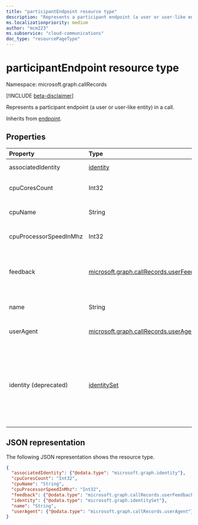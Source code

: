 ```yaml
---
title: "participantEndpoint resource type"
description: "Represents a participant endpoint (a user or user-like entity) in a call."
ms.localizationpriority: medium
author: "mcm223"
ms.subservice: "cloud-communications"
doc_type: "resourcePageType"
---
```


# participantEndpoint resource type

Namespace: microsoft.graph.callRecords

[!INCLUDE [beta-disclaimer](../../includes/beta-disclaimer.md)]

Represents a participant endpoint (a user or user-like entity) in a call. 

Inherits from [endpoint](callrecords-endpoint.md).

## Properties

| Property     | Type        | Description |
|:-------------|:------------|:------------|
|associatedIdentity|[identity](identity.md)|Identity associated with the endpoint.|
|cpuCoresCount|Int32|CPU number of cores used by the media endpoint.|
|cpuName|String|CPU name used by the media endpoint.|
|cpuProcessorSpeedInMhz|Int32|CPU processor speed used by the media endpoint.|
|feedback|[microsoft.graph.callRecords.userFeedback](callrecords-userfeedback.md)|The feedback provided by the user of this endpoint about the quality of the session.|
|name|String|Name of the device used by the media endpoint.|
|userAgent|[microsoft.graph.callRecords.userAgent](callrecords-useragent.md)|User-agent reported by this endpoint.|
|identity (deprecated)|[identitySet](identityset.md)|Identity associated with the endpoint. The **identity** property is deprecated and will stop returning data on June 30, 2026. Going forward, use the **associatedIdentity** property.|

## JSON representation

The following JSON representation shows the resource type.

<!-- {
  "blockType": "resource",
  "optionalProperties": [

  ],
  "@odata.type": "microsoft.graph.callRecords.participantEndpoint",
  "baseType": "microsoft.graph.callRecords.endpoint"
}-->

```json
{
  "associatedIdentity": {"@odata.type": "microsoft.graph.identity"},
  "cpuCoresCount": "Int32",
  "cpuName": "String",
  "cpuProcessorSpeedInMhz": "Int32",
  "feedback": {"@odata.type": "microsoft.graph.callRecords.userFeedback"},
  "identity": {"@odata.type": "microsoft.graph.identitySet"},
  "name": "String",
  "userAgent": {"@odata.type": "microsoft.graph.callRecords.userAgent"}
}
```

<!-- uuid: 16cd6b66-4b1a-43a1-adaf-3a886856ed98
2019-02-04 14:57:30 UTC -->
<!-- {
  "type": "#page.annotation",
  "description": "participantEndpoint resource",
  "keywords": "",
  "section": "documentation",
  "tocPath": ""
}-->

